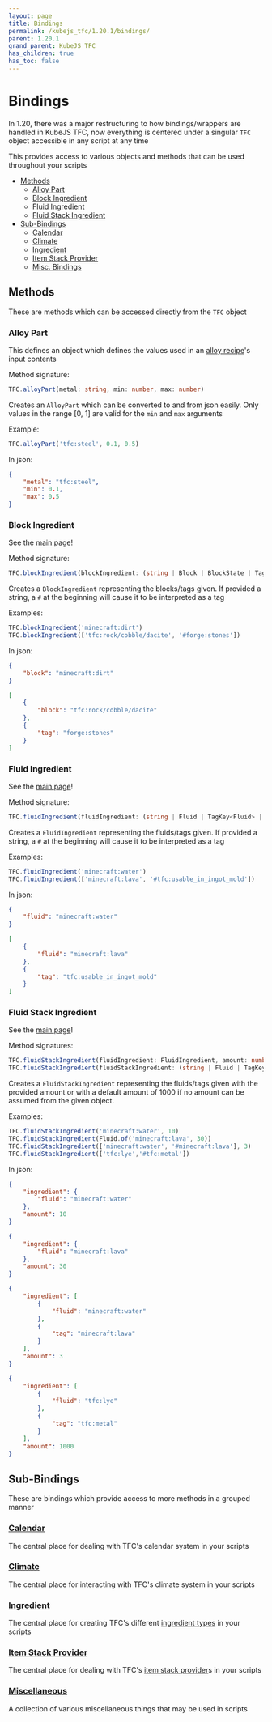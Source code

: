 ```yaml
---
layout: page
title: Bindings
permalink: /kubejs_tfc/1.20.1/bindings/
parent: 1.20.1
grand_parent: KubeJS TFC
has_children: true
has_toc: false
---
```


# Bindings

In 1.20, there was a major restructuring to how bindings/wrappers are handled in KubeJS TFC, now everything is centered under a singular `TFC` object accessible in any script at any time

This provides access to various objects and methods that can be used throughout your scripts

- [Methods](#methods)
    - [Alloy Part](#alloy-part)
    - [Block Ingredient](#block-ingredient)
    - [Fluid Ingredient](#fluid-ingredient)
    - [Fluid Stack Ingredient](#fluid-stack-ingredient)
- [Sub-Bindings](#sub-bindings)
    - [Calendar](#calendar)
    - [Climate](#climate)
    - [Ingredient](#ingredient)
    - [Item Stack Provider](#item-stack-provider)
    - [Misc. Bindings](#miscellaneous)

## Methods

These are methods which can be accessed directly from the `TFC` object

### Alloy Part

This defines an object which defines the values used in an [alloy recipe](../recipes/#alloy)'s input contents

Method signature:

```ts
TFC.alloyPart(metal: string, min: number, max: number)
```

Creates an `AlloyPart` which can be converted to and from json easily. Only values in the range [0, 1] are valid for the `min` and `max` arguments

Example:

```js
TFC.alloyPart('tfc:steel', 0.1, 0.5)
```

In json:

```json
{
    "metal": "tfc:steel",
    "min": 0.1,
    "max": 0.5
}
```

### Block Ingredient

See the [main page](https://terrafirmacraft.github.io/Documentation/1.20.x/common-types/#block-ingredients)!

Method signature:

```ts
TFC.blockIngredient(blockIngredient: (string | Block | BlockState | TagKey<Block> | Regex | List<(string | Block | BlockState | tagKey<Block> | Regex)> | BlockIngredient))
```

Creates a `BlockIngredient` representing the blocks/tags given. If provided a string, a `#` at the beginning will cause it to be interpreted as a tag

Examples:

```js
TFC.blockIngredient('minecraft:dirt')
TFC.blockIngredient(['tfc:rock/cobble/dacite', '#forge:stones'])
```

In json:

```json
{
    "block": "minecraft:dirt"
}
```

```json
[
    {
        "block": "tfc:rock/cobble/dacite"
    },
    {
        "tag": "forge:stones"
    }
]
```

### Fluid Ingredient

See the [main page](https://terrafirmacraft.github.io/Documentation/1.20.x/common-types/#fluid-ingredients)!

Method signature:

```ts
TFC.fluidIngredient(fluidIngredient: (string | Fluid | TagKey<Fluid> | FluidStackJS | Regex | List<(string | Fluid | TagKey<Fluid> | FluidStackJS | Regex)> | FluidIngredient | FluidStackIngredient))
```

Creates a `FluidIngredient` representing the fluids/tags given. If provided a string, a `#` at the beginning will cause it to be interpreted as a tag

Examples:

```js
TFC.fluidIngredient('minecraft:water')
TFC.fluidIngredient(['minecraft:lava', '#tfc:usable_in_ingot_mold'])
```

In json:

```json
{
    "fluid": "minecraft:water"
}
```

```json
[
    {
        "fluid": "minecraft:lava"
    },
    {
        "tag": "tfc:usable_in_ingot_mold"
    }
]
```

### Fluid Stack Ingredient

See the [main page](https://terrafirmacraft.github.io/Documentation/1.20.x/common-types/#fluid-stack-ingredients)!

Method signatures:

```ts
TFC.fluidStackIngredient(fluidIngredient: FluidIngredient, amount: number)
TFC.fluidStackIngredient(fluidStackIngredient: (string | Fluid | TagKey<fluid> | FluidStackJS | Regex | List<(string | Fluid | tagKey<Fluid> | FluidStackJS | Regex)> | FluidIngredient | FluidStackIngredient))
```

Creates a `FluidStackIngredient` representing the fluids/tags given with the provided amount or with a default amount of 1000 if no amount can be assumed from the given object.

Examples:

```js
TFC.fluidStackIngredient('minecraft:water', 10)
TFC.fluidStackIngredient(Fluid.of('minecraft:lava', 30))
TFC.fluidStackIngredient(['minecraft:water', '#minecraft:lava'], 3)
TFC.fluidStackIngredient(['tfc:lye','#tfc:metal'])
```

In json:

```json
{
    "ingredient": {
        "fluid": "minecraft:water"
    },
    "amount": 10
}
```

```json
{
    "ingredient": {
        "fluid": "minecraft:lava"
    },
    "amount": 30
}
```

```json
{
    "ingredient": [
        {
            "fluid": "minecraft:water"
        },
        {
            "tag": "minecraft:lava"
        }
    ],
    "amount": 3
}
```

```json
{
    "ingredient": [
        {
            "fluid": "tfc:lye"
        },
        {
            "tag": "tfc:metal"
        }
    ],
    "amount": 1000
}
```

## Sub-Bindings

These are bindings which provide access to more methods in a grouped manner

### [Calendar](../bindings/calendar/)

The central place for dealing with TFC's calendar system in your scripts

### [Climate](../bindings/climate/)

The central place for interacting with TFC's climate system in your scripts

### [Ingredient](../bindings/ingredient/)

The central place for creating TFC's different [ingredient types](https://terrafirmacraft.github.io/Documentation/1.20.x/ingredients/) in your scripts

### [Item Stack Provider](../bindings/isp/)

The central place for dealing with TFC's [item stack provider](https://terrafirmacraft.github.io/Documentation/1.20.x/common-types/#item-stack-providers)s in your scripts

### [Miscellaneous](../bindings/misc/)

A collection of various miscellaneous things that may be used in scripts

